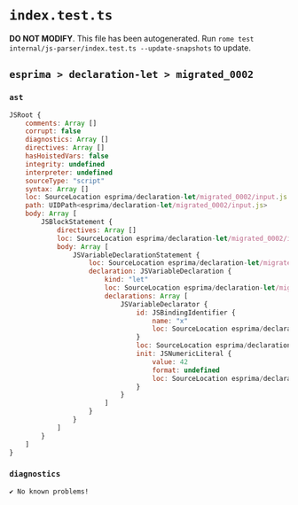# `index.test.ts`

**DO NOT MODIFY**. This file has been autogenerated. Run `rome test internal/js-parser/index.test.ts --update-snapshots` to update.

## `esprima > declaration-let > migrated_0002`

### `ast`

```javascript
JSRoot {
	comments: Array []
	corrupt: false
	diagnostics: Array []
	directives: Array []
	hasHoistedVars: false
	integrity: undefined
	interpreter: undefined
	sourceType: "script"
	syntax: Array []
	loc: SourceLocation esprima/declaration-let/migrated_0002/input.js 1:0-2:0
	path: UIDPath<esprima/declaration-let/migrated_0002/input.js>
	body: Array [
		JSBlockStatement {
			directives: Array []
			loc: SourceLocation esprima/declaration-let/migrated_0002/input.js 1:0-1:14
			body: Array [
				JSVariableDeclarationStatement {
					loc: SourceLocation esprima/declaration-let/migrated_0002/input.js 1:2-1:12
					declaration: JSVariableDeclaration {
						kind: "let"
						loc: SourceLocation esprima/declaration-let/migrated_0002/input.js 1:2-1:12
						declarations: Array [
							JSVariableDeclarator {
								id: JSBindingIdentifier {
									name: "x"
									loc: SourceLocation esprima/declaration-let/migrated_0002/input.js 1:6-1:7 (x)
								}
								loc: SourceLocation esprima/declaration-let/migrated_0002/input.js 1:6-1:12
								init: JSNumericLiteral {
									value: 42
									format: undefined
									loc: SourceLocation esprima/declaration-let/migrated_0002/input.js 1:10-1:12
								}
							}
						]
					}
				}
			]
		}
	]
}
```

### `diagnostics`

```
✔ No known problems!

```
